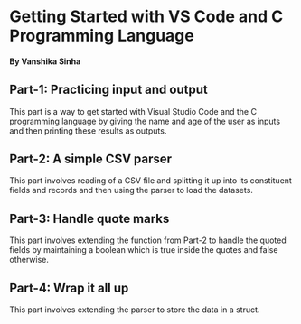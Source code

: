 # Getting Started with VS Code and C Programming Language

#### By Vanshika Sinha

## Part-1: Practicing input and output

This part is a way to get started with Visual Studio Code and the C programming language by giving the name and age of the user as inputs and then printing these results as outputs.

## Part-2: A simple CSV parser

This part involves reading of a CSV file and splitting it up into its constituent fields and records and then using the parser to load the datasets.

## Part-3: Handle quote marks

This part involves extending the function from Part-2 to handle the quoted fields by maintaining a boolean which is true inside the quotes and false otherwise.

## Part-4: Wrap it all up

This part involves extending the parser to store the data in a struct.
